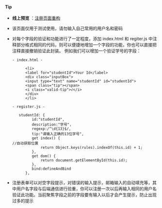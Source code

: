 #### Tip
- **线上预览** ：[注册页面重构](http://jshello.top/ci_api/index.php/admin/test)
- 该页面仅用于测试使用，请勿输入自己常用的用户名和密码
- 对每个字段的验证和功能进行了一定程度，添加 index.html 和 regiter.js 中注释部分格式相同的代码，则可以便捷地增加一个字段的功能，你也可以直接把注释直接撤销验证此封装。
  例如我们可以增加一个验证学号的字段：
  ```
  - index.html -
  
        <li>
        <label for="studentId">Your Id</label>
        <div class="inputBox">
        <input type="text" name="studentId" id="studentId">
        <span class="tip"></span>
        <i class="valid-tip">√</i>
        </div>
        </li>
     
  - register.js -

     studentId: {
           id:"studentId",
           description:"学号",
           regexp:/^\d{13}$/,
           tip:"请输入正确的13位学号",
           get index() {                                                   //自动获取位置
               return Object.keys(rules).indexOf(this.id) + 1;
           },
           get dom() {
               return document.getElementById(this.id);
           },
           bind:defineAndBind
        },

  ```

- 注册表单可以对空字段提示，对错误的输入提示，邮箱输入的自动填充等，其中用户名字段与后端通信进行验重，你可以注册一次以后再输入相同的用户名验证此功能。当前聚焦字段之前的字段要有输入以后才会产生提示，防止出现过多的提示

